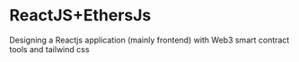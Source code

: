 # ReactJS+EthersJs
Designing a Reactjs application (mainly frontend) with Web3 smart contract tools and tailwind css 
